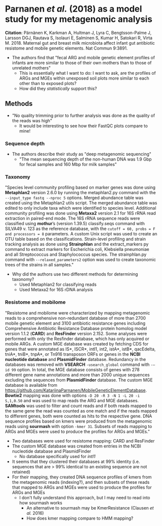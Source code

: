 # Parnanen *et al.* (2018) as a model study for my metagenomic analysis

**Citation**: Pärnänen K, Karkman A, Hultman J, Lyra C, Bengtsson-Palme J, Larsson DGJ, Rautava S, Isolauri E, Salminen S, Kumar H, Satokari R, Virta M. 2018. Maternal gut and breast milk microbiota affect infant gut antibiotic resistome and mobile genetic elements. Nat Commun 9:3891.

* The authors find that "fecal ARG and mobile genetic element profiles of infants are more similar to those of their own mothers than to those of unrelated mothers"
  - This is essentially what I want to do: I want to ask, are the profiles of ARGs and MGEs within unexposed soil plots more similar to each other than to exposed plots?
  - How did they *statistically* support this?

## Methods

* "No quality trimming prior to further analysis was done as the quality of the reads was high"
  - It would be interesting to see how their FastQC plots compare to mine!

### Sequence depth

* The authors describe their study as "deep metagenomic sequencing"
  - "The mean sequencing depth of the non-human DNA was 1.9 Gbp for fecal samples and 160 Mbp for milk samples"

### Taxonomy

"Species level community profiling based on marker genes was done using **Metaphlan2** version 2.6.0 by running the metaphlan2.py command with the `--input_type fastq --nproc 5` options.
Merged abundance table was created using the Metaphlan2 utils script.
The merged abundance table was edited to only include taxa which were identified to species level.
Additional community profiling was done using **Metaxa2** version 2.1 for 16S rRNA read extraction in paired-end mode.
The 16S rRNA sequence reads were classified using **mothur**’s (version 1.39.5) classify.seqs command with SILVA49 v. 123 as the reference database, with the `cutoff = 60, probs = F and processors = 8` parameters.
A custom Unix script was used to create an OTU table based on the classifications.
Strain-level profiling and strain tracking analysis as done using **Strainphlan** and the extract_markers py command to extract markers for Escherichia coli, Klebsiella pneumoniae and all Streptococcus and Staphylococcus species.
The strainphlan.py command with `--relaxed_parameters2` option was used to create taxonomic trees of the strains in all samples."

* Why did the authors use two different methods for determining taxonomy?
  - Used Metaphlan2 for classifying reads
  - Used Metaxa2 for 16S rDNA analysis

### Resistome and mobilome

"Resistome and mobilome were characterized by mapping metagenomic reads to a comprehensive non-redundant database of more than 2700 mobile genetic element and 3100 antibiotic resistance genes including Comprehensive Antibiotic Resistance Database protein homolog model version 1.1.2 (**CARD**) and **ResFinder** version 2.152.
Some analyses were performed with only the Resfinder database, which has only acquired or mobile ARGs.
A custom MGE database was created by fetching CDS for genes that were annotated as IS\*, ISCR\*, intI1, int2, istA\*, istB\*, qacEdelta, tniA\*, tniB\*, tnpA\*, or Tn916 transposon ORFs or genes in the **NCBI nucleotide database** and **PlasmidFinder** database.
Redundancy in the databases was removed with **VSEARCH** `-usearch_global` command with `-—id 99` option.
In total, the MGE database consists of genes with 278 different gene name annotations and more than 2000 unique sequences excluding the sequences from **PlasmidFinder** database.
The custom MGE database is available from https://github.com/KatariinaParnanen/MobileGeneticElementDatabase.
**Bowtie2** mapping was done with options `-D 20 -R 3 -N 1 -L 20 -i S,1,0.50` and was used to map reads the ARG and MGE databases.
**SAMtools** was used to filter and count reads and if both reads mapped to the same gene the read was counted as one match and if the reads mapped to different genes, both were counted as hits to the respective gene.
DNA sequence profiles based on kmers were produced from the metagenomic reads using **sourmash** with option `-kmer 31`.
Subsets of reads mapping to ARGs and MGEs were used to produce the profiles for ARGs and MGEs."

* Two databases were used for resistome mapping: CARD and ResFinder
* The custom MGE database was created from entries in the NCBI nucleotide database and PlasmidFinder
  - No database specifically used for *intI1*
* It seems that they clustered their databases at 99% identity (i.e. sequences that are > 99% identical to an existing sequence are not retained)
* For their mapping, they created DNA sequence profiles of kmers from the metagenomic reads (indexing?), and then subsets of these reads that mapped to ARGs and MGEs were used to produce the profiles for ARGs and MGEs
  - I don't fully understand this approach, but I may need to read into how sourmash works
    - An alternative to sourmash may be KmerResistance (Clausen *et al.* 2016)
    - How does kmer mapping compare to HMM mapping?
